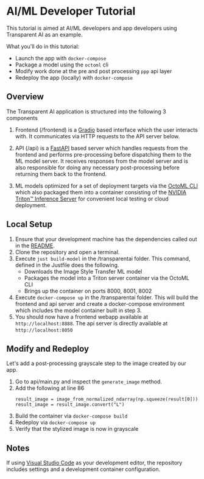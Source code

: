 # AI/ML Developer Tutorial

This tutorial is aimed at AI/ML developers and app developers using Transparent AI as an example.

What you'll do in this tutorial:

* Launch the app with `docker-compose`
* Package a model using the `octoml` cli
* Modify work done at the pre and post processing `ppp` api layer
* Redeploy the app (locally) with `docker-compose`

## Overview

The Transparent AI application is structured into the following 3 components

1. Frontend (/frontend) is a [Gradio](https://github.com/gradio-app/gradio) based interface which the user interacts with. It communicates via HTTP requests to the API server below.

2. API (/api) is a [FastAPI](https://fastapi.tiangolo.com/) based server which handles requests from the frontend and performs pre-processing before dispatching them to the ML model server. It receives responses from the model server and is also responsible for doing any necessary post-processing before returning them back to the frontend.

3. ML models optimized for a set of deployment targets via the [OctoML CLI](https://try.octoml.ai/cli/) which also packaged them into a container consisting of the [NVIDIA Triton™ Inference Server](https://github.com/triton-inference-server) for convenient local testing or cloud deployment.

## Local Setup

1. Ensure that your development machine has the dependencies called out in the [README](../README.md).
2. Clone the repository and open a terminal.
3. Execute `just build-model` in the /transparentai folder. This command, defined in the Justfile does the following.
    - Downloads the Image Style Transfer ML model
    - Packages the model into a Triton server container via the OctoML CLI
    - Brings up the container on ports 8000, 8001, 8002
4. Execute `docker-compose up` in the /transparentai folder. This will build the frontend and api server and create a docker-compose environment which includes the model container built in step 3.
5. You should now have a frontend webapp available at `http://localhost:8888`. The api server is directly available at `http://localhost:8050`

## Modify and Redeploy

Let's add a post-processing grayscale step to the image created by our app.
1. Go to api/main.py and inspect the `generate_image` method.
2. Add the following at line 86
    ```
    result_image = image_from_normalized_ndarray(np.squeeze(result[0]))
    result_image = result_image.convert("L")
    ```
3. Build the container via `docker-compose build`
4. Redeploy via `docker-compose up`
5. Verify that the stylized image is now in grayscale

## Notes

If using [Visual Studio Code](https://code.visualstudio.com/) as your development editor, the repository includes settings and a development container configuration.
